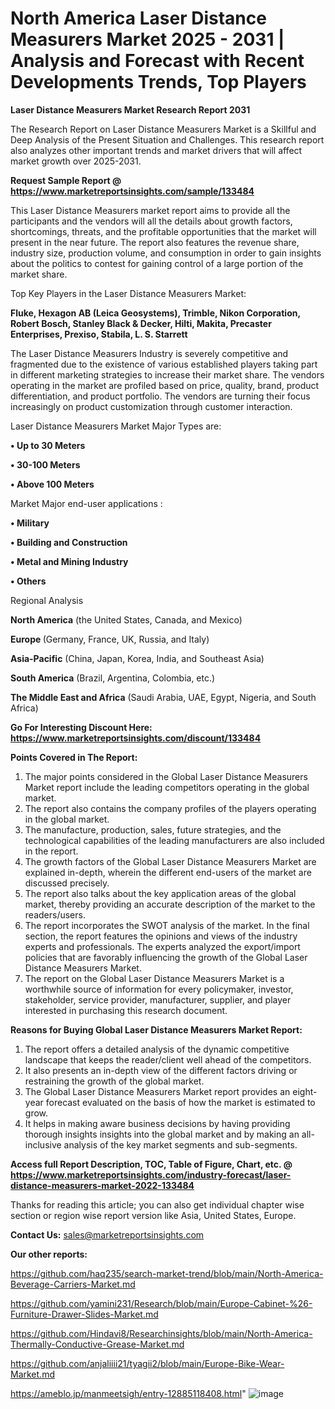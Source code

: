 # North America Laser Distance Measurers Market 2025 - 2031 | Analysis and Forecast with Recent Developments Trends, Top Players

<strong>Laser Distance Measurers Market Research Report 2031</strong>

The Research Report on Laser Distance Measurers Market is a Skillful and Deep Analysis of the Present Situation and Challenges. This research report also analyzes other important trends and market drivers that will affect market growth over 2025-2031.

<strong>Request Sample Report @ <a href=https://www.marketreportsinsights.com/sample/133484>https://www.marketreportsinsights.com/sample/133484</a></strong>

This Laser Distance Measurers market report aims to provide all the participants and the vendors will all the details about growth factors, shortcomings, threats, and the profitable opportunities that the market will present in the near future. The report also features the revenue share, industry size, production volume, and consumption in order to gain insights about the politics to contest for gaining control of a large portion of the market share.

Top Key Players in the Laser Distance Measurers Market:

<strong>Fluke, Hexagon AB (Leica Geosystems), Trimble, Nikon Corporation, Robert Bosch, Stanley Black & Decker, Hilti, Makita, Precaster Enterprises, Prexiso, Stabila, L. S. Starrett</strong>

The Laser Distance Measurers Industry is severely competitive and fragmented due to the existence of various established players taking part in different marketing strategies to increase their market share. The vendors operating in the market are profiled based on price, quality, brand, product differentiation, and product portfolio. The vendors are turning their focus increasingly on product customization through customer interaction.

Laser Distance Measurers Market Major Types are:

<strong>• Up to 30 Meters

• 30-100 Meters

• Above 100 Meters</strong>

Market Major end-user applications :

<strong>• Military

• Building and Construction

• Metal and Mining Industry

• Others</strong>

Regional Analysis

</u><strong><b>North America</b></strong> (the United States, Canada, and Mexico)

<strong><b>Europe </b></strong>(Germany, France, UK, Russia, and Italy)

<strong><b>Asia-Pacific</b></strong> (China, Japan, Korea, India, and Southeast Asia)

<strong><b>South America</b></strong> (Brazil, Argentina, Colombia, etc.)

<strong><b>The Middle East and Africa</b></strong> (Saudi Arabia, UAE, Egypt, Nigeria, and South Africa)

<strong>Go For Interesting Discount Here: <a href=https://www.marketreportsinsights.com/discount/133484>https://www.marketreportsinsights.com/discount/133484</a></strong>

<strong>Points Covered in The Report:</strong>
<ol>
  <li>The major points considered in the Global Laser Distance Measurers Market report include the leading competitors operating in the global market.</li>
  <li>The report also contains the company profiles of the players operating in the global market.</li>
  <li>The manufacture, production, sales, future strategies, and the technological capabilities of the leading manufacturers are also included in the report.</li>
  <li>The growth factors of the Global Laser Distance Measurers Market are explained in-depth, wherein the different end-users of the market are discussed precisely.</li>
  <li>The report also talks about the key application areas of the global market, thereby providing an accurate description of the market to the readers/users.</li>
  <li>The report incorporates the SWOT analysis of the market. In the final section, the report features the opinions and views of the industry experts and professionals. The experts analyzed the export/import policies that are favorably influencing the growth of the Global Laser Distance Measurers Market.</li>
  <li>The report on the Global Laser Distance Measurers Market is a worthwhile source of information for every policymaker, investor, stakeholder, service provider, manufacturer, supplier, and player interested in purchasing this research document.</li>
</ol>
<strong>Reasons for Buying Global Laser Distance Measurers Market Report:</strong>

<ol>
  <li>The report offers a detailed analysis of the dynamic competitive landscape that keeps the reader/client well ahead of the competitors.</li>
  <li>It also presents an in-depth view of the different factors driving or restraining the growth of the global market.</li>
  <li>The Global Laser Distance Measurers Market report provides an eight-year forecast evaluated on the basis of how the market is estimated to grow.</li>
  <li>It helps in making aware business decisions by having providing thorough insights insights into the global market and by making an all-inclusive analysis of the key market segments and sub-segments.</li>
</ol>
<strong>Access full Report Description, TOC, Table of Figure, Chart, etc. @ <a href=https://www.marketreportsinsights.com/industry-forecast/laser-distance-measurers-market-2022-133484>https://www.marketreportsinsights.com/industry-forecast/laser-distance-measurers-market-2022-133484</a></strong>


Thanks for reading this article; you can also get individual chapter wise section or region wise report version like Asia, United States, Europe.

<strong>Contact Us:</strong>
sales@marketreportsinsights.com

<strong>Our other reports:</strong>

<a href=https://github.com/haq235/search-market-trend/blob/main/North-America-Beverage-Carriers-Market.md>https://github.com/haq235/search-market-trend/blob/main/North-America-Beverage-Carriers-Market.md</a>

<a href=https://github.com/yamini231/Research/blob/main/Europe-Cabinet-%26-Furniture-Drawer-Slides-Market.md>https://github.com/yamini231/Research/blob/main/Europe-Cabinet-%26-Furniture-Drawer-Slides-Market.md</a>

<a href=https://github.com/Hindavi8/Researchinsights/blob/main/North-America-Thermally-Conductive-Grease-Market.md>https://github.com/Hindavi8/Researchinsights/blob/main/North-America-Thermally-Conductive-Grease-Market.md</a>

<a href=https://github.com/anjaliiii21/tyagii2/blob/main/Europe-Bike-Wear-Market.md>https://github.com/anjaliiii21/tyagii2/blob/main/Europe-Bike-Wear-Market.md</a>

<a href=https://ameblo.jp/manmeetsigh/entry-12885118408.html>https://ameblo.jp/manmeetsigh/entry-12885118408.html</a>"
![image](https://github.com/user-attachments/assets/80708516-1729-4a4a-b2f4-52a3c6da3168)
